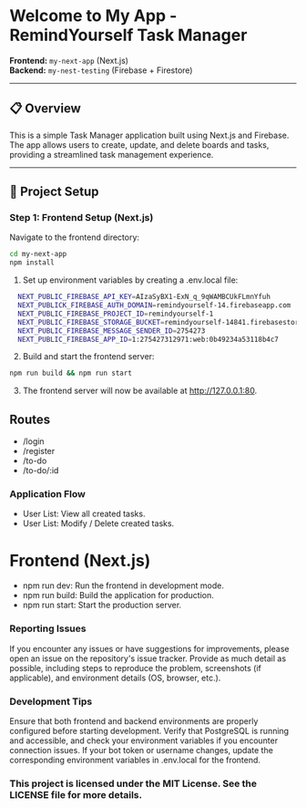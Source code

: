 # Welcome to My App - RemindYourself Task Manager

**Frontend:** `my-next-app` (Next.js)  
**Backend:** `my-nest-testing` (Firebase + Firestore)  

---

## 📋 Overview

This is a simple Task Manager application built using Next.js and Firebase. The app allows users to create, update, and delete boards and tasks, providing a streamlined task management experience.

---

## 🚀 Project Setup

### Step 1: Frontend Setup (Next.js)
Navigate to the frontend directory:

```bash
cd my-next-app
npm install
```

1. Set up environment variables by creating a .env.local file:

```bash
  NEXT_PUBLIC_FIREBASE_API_KEY=AIzaSyBX1-ExN_q_9qWAMBCUkFLmnYfuh
  NEXT_PUBLICK_FIREBASE_AUTH_DOMAIN=remindyourself-14.firebaseapp.com
  NEXT_PUBLIC_FIREBASE_PROJECT_ID=remindyourself-1
  NEXT_PUBLIC_FIREBASE_STORAGE_BUCKET=remindyourself-14841.firebasestorag
  NEXT_PUBLIC_FIREBASE_MESSAGE_SENDER_ID=2754273
  NEXT_PUBLIC_FIREBASE_APP_ID=1:275427312971:web:0b49234a53118b4c7
```

2. Build and start the frontend server:

```bash
npm run build && npm run start
```

3. The frontend server will now be available at http://127.0.0.1:80.

## Routes

- /login
- /register
- /to-do
- /to-do/:id

### Application Flow

- User List: View all created tasks.
- User List: Modify / Delete created tasks.

# Frontend (Next.js)

- npm run dev: Run the frontend in development mode.
- npm run build: Build the application for production.
- npm run start: Start the production server.

### Reporting Issues

If you encounter any issues or have suggestions for improvements, please open an issue on the repository's issue tracker. Provide as much detail as possible, including steps to reproduce the problem, screenshots (if applicable), and environment details (OS, browser, etc.).

### Development Tips

Ensure that both frontend and backend environments are properly configured before starting development.
Verify that PostgreSQL is running and accessible, and check your environment variables if you encounter connection issues.
If your bot token or username changes, update the corresponding environment variables in .env.local for the frontend.

### This project is licensed under the MIT License. See the LICENSE file for more details.
